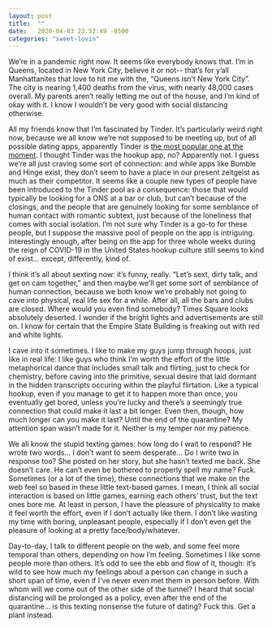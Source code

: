 ```yaml
---
layout: post
title:  ""
date:   2020-04-03 23:52:49 -0500
categories: "sweet-lovin"
---
```


We’re in a pandemic right now. It seems like everybody knows that. I’m in Queens, located in New York City, believe it or not-- that’s for y’all Manhattanites that love to hit me with the, “Queens isn’t New York City”. The city is nearing 1,400 deaths from the virus, with nearly 48,000 cases overall. My parents aren’t really letting me out of the house, and I’m kind of okay with it. I know I wouldn’t be very good with social distancing otherwise.

All my friends know that I’m fascinated by Tinder. It’s particularly weird right now, because we all know we’re not supposed to be meeting up, but of all possible dating apps, apparently Tinder is <a href="https://www.forbes.com/sites/johnscottlewinski/2020/03/29/2020-intimacy-survey-finds-tinder-most-used-dating-app-in-covid-19-era/#602dd3c489a6" target="_blank">the most popular one at the moment</a>. I thought Tinder was the hookup app, no? Apparently not. I guess we’re all just craving some sort of connection: and while apps like Bumble and Hinge exist, they don’t seem to have a place in our present zeitgeist as much as their competitor. It seems like a couple new types of people have been introduced to the Tinder pool as a consequence: those that would typically be looking for a ONS at a bar or club, but can’t because of the closings, and the people that are genuinely looking for some semblance of human contact with romantic subtext, just because of the loneliness that comes with social isolation. I’m not sure why Tinder is a go-to for these people, but I suppose the massive pool of people on the app is intriguing. Interestingly enough, after being on the app for three whole weeks during the reign of COVID-19 in the United States hookup culture still seems to kind of exist… except, differently, kind of.

I think it’s all about sexting now: it’s funny, really. “Let’s sext, dirty talk, and get on cam together,” and then maybe we’ll get some sort of semblance of human connection, because we both know we’re probably not going to cave into physical, real life sex for a while. After all, all the bars and clubs are closed. Where would you even find somebody? Times Square looks absolutely deserted. I wonder if the bright lights and advertisements are still on. I know for certain that the Empire State Building is freaking out with red and white lights.

I cave into it sometimes. I like to make my guys jump through hoops, just like in real life: I like guys who think I’m worth the effort of the little metaphorical dance that includes small talk and flirting, just to check for chemistry, before caving into the primitive, sexual desire that laid dormant in the hidden transcripts occuring within the playful flirtation. Like a typical hookup, even if you manage to get it to happen more than once, you eventually get bored, unless you’re lucky and there’s a seemingly true connection that could make it last a bit longer. Even then, though, how much longer can you make it last? Until the end of the quarantine? My attention span wasn’t made for it. Neither is my temper nor my patience.

We all know the stupid texting games: how long do I wait to respond? He wrote two words… I don’t want to seem desperate… Do I write two in response too? She posted on her story, but she hasn’t texted me back. She doesn’t care. He can’t even be bothered to properly spell my name? Fuck. Sometimes (or a lot of the time), these connections that we make on the web feel so based in these little text-based games. I mean, I think all social interaction is based on little games, earning each others’ trust, but the text ones bore me. At least in person, I have the pleasure of physicality to make it feel worth the effort, even if I don’t actually like them. I don’t like wasting my time with boring, unpleasant people, especially if I don’t even get the pleasure of looking at a pretty face/body/whatever.

Day-to-day, I talk to different people on the web, and some feel more temporal than others, depending on how I’m feeling. Sometimes I like some people more than others. It’s odd to see the ebb and flow of it, though: it’s wild to see how much my feelings about a person can change in such a short span of time, even if I’ve never even met them in person before. With whom will we come out of the other side of the tunnel? I heard that social distancing will be prolonged as a policy, even after the end of the quarantine… is this texting nonsense the future of dating? Fuck this. Get a plant instead.
